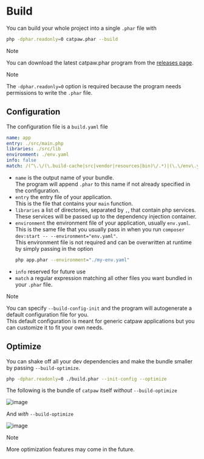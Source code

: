 # Build

You can build your whole project into a single `.phar` file with
```sh
php -dphar.readonly=0 catpaw.phar --build
```

> [!NOTE]
> You can download the latest catpaw.phar program from the [releases page]().

> [!NOTE]
> The `-dphar.readonly=0` option is required because the program needs permissions to write the `.phar` file.

## Configuration
The configuration file is a `build.yaml` file

```yaml
name: app
entry: ./src/main.php
libraries: ./src/lib
environment: ./env.yaml
info: false
match: /(^\.\/(\.build-cache|src|vendor|resources|bin)\/.*)|(\.\/env\.yaml)|(\.\/env\.yaml)/
```

- `name` is the output name of your bundle.\
  The program will append `.phar` to this name if not already specified in the configuration.
- `entry` the entry file of your application.\
  This is the file that contains your `main` function.
- `libraries` a list of directories, separated by `,`, that contain php services.\
  These services will be passed up to the dependency injection container.
- `environment` the environment file of your application, usually `env.yaml`.\
  This is the same file that you usually pass in when you run `composer dev:start -- --environment="env.yaml"`.\
  This environment file is not required and can be overwritten at runtime by simply passing in the option
  ```sh
  php app.phar --environment="./my-env.yaml"
  ```
- `info` reserved for future use
- `match` a regular expression matching all other files you want bundled in your `.phar` file.

> [!NOTE]
> You can specify `--build-config-init` and the program will autogenerate a default configuration file for you.\
> This default configuration is meant for generic catpaw applications but you can customize it to fit your own needs.

## Optimize

You can shake off all your dev dependencies and make the bundle smaller by passing `--build-optimize`.

```sh
php -dphar.readonly=0 ./build.phar --init-config --optimize
```
The following is the bundle of `catpaw` itself _without_ `--build-optimize`

![image](https://github.com/tncrazvan/catpaw-build/assets/6891346/4128f4ef-775e-450f-bc1a-9556260d5af0)

And _with_ `--build-optimize`

![image](https://github.com/tncrazvan/catpaw-build/assets/6891346/96958855-6f9a-4b4d-9320-96b2ea0a34b3)


> [!NOTE]
> More optimization features may come in the future.
